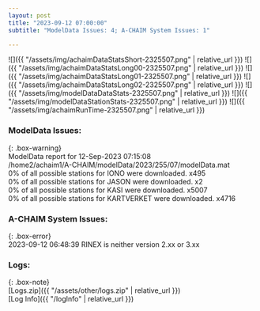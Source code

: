 ```yaml
---
layout: post
title: "2023-09-12 07:00:00"
subtitle: "ModelData Issues: 4; A-CHAIM System Issues: 1"

---
```


![]({{ "/assets/img/achaimDataStatsShort-2325507.png" | relative_url }})
![]({{ "/assets/img/achaimDataStatsLong00-2325507.png" | relative_url }})
![]({{ "/assets/img/achaimDataStatsLong01-2325507.png" | relative_url }})
![]({{ "/assets/img/achaimDataStatsLong02-2325507.png" | relative_url }})
![]({{ "/assets/img/modelDataDataStats-2325507.png" | relative_url }})
![]({{ "/assets/img/modelDataStationStats-2325507.png" | relative_url }})
![]({{ "/assets/img/achaimRunTime-2325507.png" | relative_url }})


### ModelData Issues:  
  
{: .box-warning}  
 ModelData report for 12-Sep-2023 07:15:08   
 /home2/achaim1/A-CHAIM/modelData/2023/255/07/modelData.mat   
 0% of all possible stations for IONO were downloaded. x495   
 0% of all possible stations for JASON were downloaded. x2   
 0% of all possible stations for KASI were downloaded. x5007   
 0% of all possible stations for KARTVERKET were downloaded. x4716   
  
### A-CHAIM System Issues:  
  
{: .box-error}  
2023-09-12 06:48:39 RINEX is neither version 2.xx or 3.xx  

### Logs:  
  
{: .box-note}  
[Logs.zip]({{ "/assets/other/logs.zip" | relative_url }})  
[Log Info]({{ "/logInfo" | relative_url }})  
